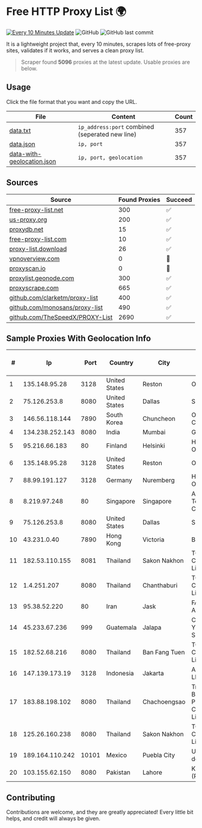 
# Free HTTP Proxy List 🌍

[![Every 10 Minutes Update](https://github.com/mertguvencli/http-proxy-list/actions/workflows/main.yml/badge.svg?branch=main)](https://github.com/mertguvencli/http-proxy-list/actions/workflows/main.yml)
![GitHub](https://img.shields.io/github/license/mertguvencli/http-proxy-list)
![GitHub last commit](https://img.shields.io/github/last-commit/mertguvencli/http-proxy-list)

It is a lightweight project that, every 10 minutes, scrapes lots of free-proxy sites, validates if it works, and serves a clean proxy list.


> Scraper found **5096** proxies at the latest update. Usable proxies are below.

## Usage

Click the file format that you want and copy the URL.


|File|Content|Count|
|----|-------|-----|
|[data.txt](https://raw.githubusercontent.com/mertguvencli/http-proxy-list/main/proxy-list/data.txt)|`ip_address:port` combined (seperated new line)|357|
|[data.json](https://raw.githubusercontent.com/mertguvencli/http-proxy-list/main/proxy-list/data.json)|`ip, port`|357|
|[data-with-geolocation.json](https://raw.githubusercontent.com/mertguvencli/http-proxy-list/main/proxy-list/data-with-geolocation.json)|`ip, port, geolocation`|357|

## Sources

|Source|Found Proxies|Succeed|
|------|-------------|-------|
|[free-proxy-list.net](https://free-proxy-list.net)|300|✅|
|[us-proxy.org](https://www.us-proxy.org)|200|✅|
|[proxydb.net](http://proxydb.net)|15|✅|
|[free-proxy-list.com](https://free-proxy-list.com/?page=&port=&type%5B%5D=http&type%5B%5D=https&up_time=0&search=Search)|10|✅|
|[proxy-list.download](https://www.proxy-list.download/HTTP)|26|✅|
|[vpnoverview.com](https://vpnoverview.com/privacy/anonymous-browsing/free-proxy-servers)|0|🚫|
|[proxyscan.io](https://www.proxyscan.io)|0|🚫|
|[proxylist.geonode.com](https://proxylist.geonode.com/api/proxy-list?limit=300&page=1&sort_by=lastChecked&sort_type=desc&protocols=http,https)|300|✅|
|[proxyscrape.com](https://api.proxyscrape.com/v2/?request=displayproxies&protocol=http&timeout=10000&country=all&ssl=all&anonymity=all)|665|✅|
|[github.com/clarketm/proxy-list](https://raw.githubusercontent.com/clarketm/proxy-list/master/proxy-list-raw.txt)|400|✅|
|[github.com/monosans/proxy-list](https://raw.githubusercontent.com/monosans/proxy-list/main/proxies/http.txt)|490|✅|
|[github.com/TheSpeedX/PROXY-List](https://raw.githubusercontent.com/TheSpeedX/PROXY-List/master/http.txt)|2690|✅|


## Sample Proxies With Geolocation Info

|#|Ip|Port|Country|City|Internet Service Provider|
|-|--|----|-------|----|-------------------------|
|1|135.148.95.28|3128|United States|Reston|OVH SAS|
|2|75.126.253.8|8080|United States|Dallas|SoftLayer|
|3|146.56.118.144|7890|South Korea|Chuncheon|Oracle Corporation|
|4|134.238.252.143|8080|India|Mumbai|Google LLC|
|5|95.216.66.183|80|Finland|Helsinki|Hetzner Online GmbH|
|6|135.148.95.28|3128|United States|Reston|OVH SAS|
|7|88.99.191.127|3128|Germany|Nuremberg|Hetzner Online GmbH|
|8|8.219.97.248|80|Singapore|Singapore|Alibaba (US) Technology Co., Ltd.|
|9|75.126.253.8|8080|United States|Dallas|SoftLayer|
|10|43.231.0.40|7890|Hong Kong|Victoria|BUILDCLOUD|
|11|182.53.110.155|8081|Thailand|Sakon Nakhon|TOT Public Company Limited|
|12|1.4.251.207|8080|Thailand|Chanthaburi|TOT Public Company Limited|
|13|95.38.52.220|80|Iran|Jask|FANAVA-ADSL|
|14|45.233.67.236|999|Guatemala|Jalapa|Conectividad Y Tecnologia S.A|
|15|182.52.68.216|8080|Thailand|Ban Fang Tuen|TOT Public Company Limited|
|16|147.139.173.19|3128|Indonesia|Jakarta|Alibaba.com LLC|
|17|183.88.198.102|8080|Thailand|Chachoengsao|Triple T Broadband Public Company Limited|
|18|125.26.160.238|8080|Thailand|Sakon Nakhon|TOT Public Company Limited|
|19|189.164.110.242|10101|Mexico|Puebla City|Uninet S.A. de C.V|
|20|103.155.62.150|8080|Pakistan|Lahore|KK Networks (Pvt) Ltd.|



## Contributing

Contributions are welcome, and they are greatly appreciated! Every
little bit helps, and credit will always be given.

